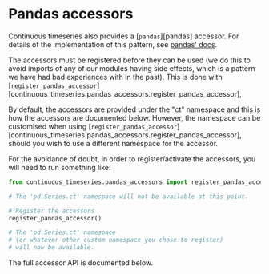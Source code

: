 # Pandas accessors

Continuous timeseries also provides a [`pandas`][pandas] accessor.
For details of the implementation of this pattern, see
[pandas' docs](https://pandas.pydata.org/docs/development/extending.html#registering-custom-accessors).

The accessors must be registered before they can be used
(we do this to avoid imports of any of our modules having side effects,
which is a pattern we have had bad experiences with in the past).
This is done with
[`register_pandas_accessor`][continuous_timeseries.pandas_accessors.register_pandas_accessor],

By default, the accessors are provided under the "ct" namespace
and this is how the accessors are documented below.
However, the namespace can be customised when using
[`register_pandas_accessor`][continuous_timeseries.pandas_accessors.register_pandas_accessor],
should you wish to use a different namespace for the accessor.

For the avoidance of doubt, in order to register/activate the accessors,
you will need to run something like:

```python
from continuous_timeseries.pandas_accessors import register_pandas_accessor

# The 'pd.Series.ct' namespace will not be available at this point.

# Register the accessors
register_pandas_accessor()

# The 'pd.Series.ct' namespace
# (or whatever other custom namespace you chose to register)
# will now be available.
```

The full accessor API is documented below.
